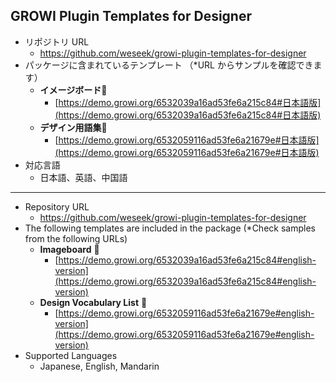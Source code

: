 ## GROWI Plugin Templates for Designer

- リポジトリ URL
    - https://github.com/weseek/growi-plugin-templates-for-designer
- パッケージに含まれているテンプレート （*URL からサンプルを確認できます）
  - **イメージボード**🎨
    - [https://demo.growi.org/6532039a16ad53fe6a215c84#日本語版](https://demo.growi.org/6532039a16ad53fe6a215c84#日本語版)
  - **デザイン用語集**📃
    - [https://demo.growi.org/6532059116ad53fe6a21679e#日本語版](https://demo.growi.org/6532059116ad53fe6a21679e#日本語版)
- 対応言語
    - 日本語、英語、中国語
----
- Repository URL
    - https://github.com/weseek/growi-plugin-templates-for-designer 
- The following templates are included in the package (*Check samples from the following URLs)
    - **Imageboard** 🎨
      - [https://demo.growi.org/6532039a16ad53fe6a215c84#english-version](https://demo.growi.org/6532039a16ad53fe6a215c84#english-version)
    - **Design Vocabulary List** 📃
      - [https://demo.growi.org/6532059116ad53fe6a21679e#english-version](https://demo.growi.org/6532059116ad53fe6a21679e#english-version)
- Supported Languages
    - Japanese, English, Mandarin
